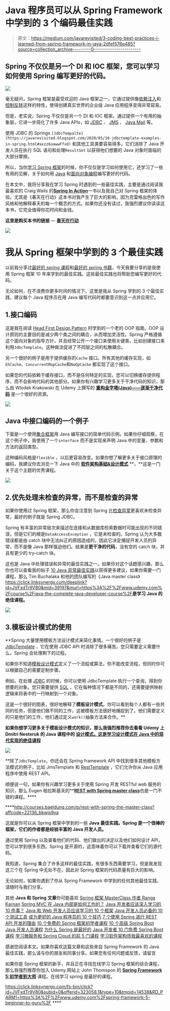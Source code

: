 # Java 程序员可以从 Spring Framework 中学到的 3 个编码最佳实践

> 原文：<https://medium.com/javarevisited/3-coding-best-practices-i-learned-from-spring-framework-in-java-2dfef576e485?source=collection_archive---------0----------------------->

## Spring 不仅仅是另一个 DI 和 IOC 框架，您可以学习如何使用 Spring 编写更好的代码。

[![](img/c24f0aa3ff49bad4d80fbe640b01be6d.png)](https://click.linksynergy.com/fs-bin/click?id=JVFxdTr9V80&subid=0&offerid=323058.1&type=10&tmpid=14538&RD_PARM1=https%3A%2F%2Fwww.udemy.com%2Fspring-framework-5-beginner-to-guru%2F)

毫无疑问，Spring 框架是最受欢迎的 Java 框架之一，它通过提供像[依赖注入](https://javarevisited.blogspot.sg/2015/06/difference-between-dependency-injection.html)和[控制反转](https://javarevisited.blogspot.com/2012/12/inversion-of-control-dependency-injection-design-pattern-spring-example-tutorial.html)这样的特性，使得创建真实世界的企业级 Java 应用程序变得非常容易。

但是，老实说，Spring 不仅仅是另一个 DI 和 IOC 框架。通过提供一个有用的抽象层，它进一步简化了许多 Java APIs，如 [JDBC](/javarevisited/top-5-courses-to-learn-jdbc-and-database-connectivity-for-java-developers-free-and-best-of-lot-7945156fcc3) 、 [JMS](https://javarevisited.blogspot.com/2020/05/top-16-jms-java-messaging-service-interview-questions-answers.html) 、 [Java Mail](https://www.java67.com/2019/10/how-to-send-email-in-java-using-spring.html) 等。

使用 JDBC 的 Springs `[JdbcTempalte](https://javarevisited.blogspot.com/2020/05/10-jdbctemplate-examples-in-spring.html#axzz6oawwFfxd)` 和其他工具类要容易得多。它们消除了 Java 开发人员在执行 SQL 语句和处理`ResultSet` 以获得他们想要的 Java 对象时面临的大部分摩擦。

所以，当你[学习 Spring 框架](/javarevisited/top-10-free-courses-to-learn-spring-framework-for-java-developers-639db9348d25)的时候，你不仅仅是学习如何使用它，还学习了一些有用的见解，关于如何用 [Java](/javarevisited/10-books-java-developers-should-read-in-2020-e6222f25cc72) 和[面向对象编程](/javarevisited/my-favorite-courses-to-learn-object-oriented-programming-and-design-in-2019-197bab351733?source=---------103------------------)编写更好的代码。

在本文中，我将分享我在学习 Spring 时遇到的一些最佳实践，主要是通过阅读我最喜欢的 Craig Walls 的[**Spring In Action**](https://www.amazon.com/Spring-Action-Covers-4/dp/161729120X?tag=javamysqlanta-20)一书以及我自己对 Spring 框架的体验。尤其是《春天在行动》这本书对我产生了巨大的影响，因为克雷格出色的写作风格和他解释春天的每一个概念的方式。如果你还没有读过，我强烈建议你读读这本书，它完全值得你花时间和金钱。

**这里是购买本书的链接** — [**春天在行动**](https://www.amazon.com/Spring-Action-Covers-4/dp/161729120X?tag=javamysqlanta-20)

[![](img/715363e4d4747129c9895e3b28ff3d43.png)](https://www.amazon.com/Spring-Action-Covers-4/dp/161729120X?tag=javamysqlanta-20)

# 我从 Spring 框架中学到的 3 个最佳实践

以前我分享过[最好的 spring 课程](/javarevisited/10-best-online-courses-to-learn-spring-framework-in-2020-f7f73599c2fd)和[最好的 spring 书籍](/javarevisited/5-advanced-spring-framework-books-experienced-java-developers-should-read-in-2020-best-of-lot-2a786fc5ad31?source=---------6-----------------------)，今天我要分享的是我使用 Spring 框架 10 年来学到的最佳实践。这些最佳实践也将帮助您编写更好的代码。

无论如何，在不浪费你更多时间的情况下，这里是我从 Spring 学到的 3 个最佳实践，建议每个 Java 程序员在用 Java 编写代码时都要意识到这一点并应用它。

## 1.接口编码

这是我在阅读 [Head First Design Pattern](http://www.amazon.com/dp/0596007124/?tag=javamysqlanta-20) 时学到的一个老的 OOP 指南。OOP 设计原则的主要目的是减少两个类之间的耦合，从而增加灵活性。Spring 严格遵循这个面向对象的指导方针，并且经常公开一个接口来使用关键类，比如创建接口来利用`JdbcTemplate`。这种做法促进了不同层之间的松散耦合。

另一个很好的例子是用于提供缓存的`Cache` 接口。所有其他的缓存实现，如`EhCache`、`ConcurrentMapCache`和`NoOpCache` 都实现了这个接口。

如果您的代码依赖于缓存接口，而不是任何特定的实现，您可以切换缓存提供程序，而不会影响代码的其他部分。如果你有兴趣学习更多关于干净代码的知识，那么由 Wlodek Krakowski 在 Udemy 上撰写的 [**重构金字塔(Java)——逐渐干净代码**](https://click.linksynergy.com/deeplink?id=JVFxdTr9V80&mid=39197&murl=https%3A%2F%2Fwww.udemy.com%2Fcourse%2Fpyramid-of-refactoring-java-interpreter-factories%2F) 是一个很好的资源。

[![](img/f3eefe7295a1a4072748532190341f9a.png)](https://click.linksynergy.com/deeplink?id=JVFxdTr9V80&mid=39197&murl=https%3A%2F%2Fwww.udemy.com%2Fcourse%2Fpyramid-of-refactoring-java-interpreter-factories%2F)

## Java 中接口编码的一个例子

下面是一个使用[集合框架](/javarevisited/50-java-collections-interview-questions-for-beginners-and-experienced-programmers-4d2c224cc5ab)用 Java 编写接口的简单代码示例。如果你仔细观察，在这个例子中，我使用了一个`interface` 而不是实现来声明 Java 中的变量、参数和方法的返回类型。

这种编码风格是`flexible` ，以后更容易改变。如果你想了解更多关于接口原理的编码，我建议你去浏览一下 Java 中的 [**软件架构基础&设计模式**](https://click.linksynergy.com/fs-bin/click?id=JVFxdTr9V80&subid=0&offerid=323058.1&type=10&tmpid=14538&RD_PARM1=https%3A%2F%2Fwww.udemy.com%2Fbasics-of-software-architecture-design-in-java%2F) **，**这是一门关于这个主题的优秀课程。

[![](img/913514d9b7c0ec032ea6abfbe4c83389.png)](https://click.linksynergy.com/fs-bin/click?id=JVFxdTr9V80&subid=0&offerid=323058.1&type=10&tmpid=14538&RD_PARM1=https%3A%2F%2Fwww.udemy.com%2Fbasics-of-software-architecture-design-in-java%2F)

## 2.优先处理未检查的异常，而不是检查的异常

如果你使用过 Spring 框架，那么你会注意到 Spring 比[检查异常](https://javarevisited.blogspot.sg/2011/12/checked-vs-unchecked-exception-in-java.html)更喜欢未检查异常，最好的例子就是 Spring JDBC。

Spring 有丰富的异常层次来描述在连接和从数据库检索数据时可能出现的不同错误，但是它们的根是`DataAccessException` ，它是未检查的。Spring 认为大多数错误都是由 catch 块中无法纠正的原因造成的，因此它决定捕捉开发人员的异常，而不是像 Java 那样强迫他们。结果是**更干净的代码**，没有空的 catch 块，并且有更少的 try-catch 块。

这也是 Java 中处理错误和异常的最佳实践之一。如果你对这个话题感兴趣，那么你也可以查看我的帖子 [10 Java 异常最佳实践](http://javarevisited.blogspot.sg/2013/03/0-exception-handling-best-practices-in-Java-Programming.html)以获得更多建议，如果你需要一门课程，那么 Tim Buchalaka 和他的团队编写的《Java master class》<https://click.linksynergy.com/deeplink?id=JVFxdTr9V80&mid=39197&murl=https%3A%2F%2Fwww.udemy.com%2Fcourse%2Fjava-the-complete-java-developer-course%2F>**是学习 Java 的绝佳课程。**

**[![](img/64173c80a1ea5fcb6b9150f530e1974b.png)](https://click.linksynergy.com/deeplink?id=JVFxdTr9V80&mid=39197&murl=https%3A%2F%2Fwww.udemy.com%2Fcourse%2Fjava-the-complete-java-developer-course%2F)**

## **3.模板设计模式的使用**

**Spring 大量使用模板方法设计模式来简化事情。一个很好的例子是 [JdbcTemplate](https://javarevisited.blogspot.com/2020/05/10-jdbctemplate-examples-in-spring.html) ，它在使用 JDBC API 时消除了很多痛苦。您只需要定义需要什么，Spring 会处理剩下的过程。

如果你不知道[模板设计模式](https://click.linksynergy.com/fs-bin/click?id=JVFxdTr9V80&subid=0&offerid=323058.1&type=10&tmpid=14538&RD_PARM1=https%3A%2F%2Fwww.udemy.com%2Fjava-design-patterns%2F)定义了一个流程或算法，你不能改变流程，但同时你可以根据自己的需要定制步骤。

例如，在处理 [JDBC](/javarevisited/top-5-courses-to-learn-jdbc-and-database-connectivity-for-java-developers-free-and-best-of-lot-7945156fcc3) 的时候，你可以使用 JdbcTemplate 执行一个查询，得到你想要的对象。您只需要提供 [SQL](/javarevisited/top-5-sql-and-database-courses-to-learn-online-48424533ac61) ，它在每种情况下都是不同的，还需要提供映射逻辑来将表中的一行映射到一个对象。

这是一个很好的图表，很好地解释了**模板设计模式**。你可以看到每个人都有一些共同的任务，但是他们做不同的工作，这被模板方法很好地捕捉到了。他们需要定义的只是他们的工作，他们通过定义`work()`抽象方法来合作。**

**如果你想学习更多关于模板设计模式的知识，那么我强烈推荐你去看看 Udemy 上 Dmitri Nesteruk 的 Java 课程中的 [**设计模式。这是学习设计模式在 Java 中的现代实现的绝佳课程**](https://click.linksynergy.com/deeplink?id=JVFxdTr9V80&mid=39197&murl=https%3A%2F%2Fwww.udemy.com%2Fcourse%2Fdesign-patterns-java%2F)**

**[![](img/69b0405585f25aa29636337ab8c15676.png)](https://click.linksynergy.com/deeplink?id=JVFxdTr9V80&mid=39197&murl=https%3A%2F%2Fwww.udemy.com%2Fcourse%2Fdesign-patterns-java%2F)**

**除了`JdbcTemplate`，你还会在 Spring framework API 中找到很多其他模板方法模式的例子，比如 JmsTemplate 和 [RestTemplate](https://javarevisited.blogspot.com/2017/02/how-to-consume-json-from-restful-web-services-Spring-RESTTemplate-Example.html) ，它们允许你从 Java 应用程序中使用 REST API。

顺便说一句，如果你有兴趣学习更多关于使用 Spring 开发 RESTful web 服务的知识，那么 Eugen 帕拉斯基夫的**[**REST with Spring master class**](http://courses.baeldung.com/p/rest-with-spring-the-master-class?affcode=22136_bkwjs9xa)也是一门不错的课程。****

****<http://courses.baeldung.com/p/rest-with-spring-the-master-class?affcode=22136_bkwjs9xa>  

这就是你可以从 Spring 框架中学到的一些 **Java 最佳实践。Spring 是一个很棒的框架，它们的作者都是经验丰富的 Java 开发人员。**

通过使用 Spring 以及查看他们的代码、他们做出的决定以及他们如何设计 API，您可以学到很多东西。Spring 是开源的，这意味着你可以下载并查看它们的源代码。

我知道，Spring 集合了许多这样的最佳实践，有很多东西需要学习，但是我发现这三个在 Spring 中无处不在，因此对 Spring 框架的代码质量有巨大的影响。

无论如何，如果你遇到了你从 Spring Framework 中学到的任何其他最佳实践，请随时与我们分享。

其他 **Java 和 Spring 文章**你可能喜欢
[Spring 框架 MasterClass 作者 Ranga Karnan](https://click.linksynergy.com/fs-bin/click?id=JVFxdTr9V80&subid=0&offerid=323058.1&type=10&tmpid=14538&RD_PARM1=https%3A%2F%2Fwww.udemy.com%2Fspring-tutorial-for-beginners%2F)
[Spring MVC 在 Java 内部是如何工作的？](https://javarevisited.blogspot.com/2017/06/how-spring-mvc-framework-works-web-flow.html)
[Java 开发者应该深入学习的 10 件事？](https://javarevisited.blogspot.sg/2017/12/10-things-java-programmers-should-learn.html#axzz53ENLS1RB)
[Java 和 Web 开发人员应该学习的 10 个框架](https://javarevisited.blogspot.com/2018/01/10-frameworks-java-and-web-developers-should-learn.html)
[Java 开发人员必备的 10 个测试工具](https://javarevisited.blogspot.com/2018/01/10-unit-testing-and-integration-tools-for-java-programmers.html)
[成为更好的 Java 程序员的 10 个技巧](http://javarevisited.blogspot.sg/2018/05/10-tips-to-become-better-java-developer.html)
[7 个使用 Spring 进行 REST API 开发的理由](http://javarevisited.blogspot.sg/2018/01/7-reasons-for-using-spring-to-develop-RESTful-web-service.html#axzz55a8rTeu7)
[10 个免费的 Spring 框架初学者课程](/javarevisited/top-10-free-courses-to-learn-spring-framework-for-java-developers-639db9348d25)
[10 个高级 Spring Boot Java 开发人员课程](/javarevisited/10-advanced-spring-boot-courses-for-experienced-java-developers-5e57606816bd?source=collection_home---4------0-----------------------)
[为什么 Spring 是最好的](/javarevisited/why-spring-is-the-best-framework-for-developing-rest-apis-in-java-784590e484a4?source=collection_home---4------0-----------------------) [Java 开发者 10 门免费 Spring Boot 课程](/javarevisited/10-free-spring-boot-tutorials-and-courses-for-java-developers-53dfe084587e?source=collection_home---4------7-----------------------)
[学习微服务和 Spring Cloud 的前 5 门课程](/javarevisited/5-best-courses-to-learn-spring-cloud-and-microservices-1ddea1af7012)
[学习软件架构师我最喜欢的课程](/javarevisited/top-5-courses-to-learn-software-architecture-in-2020-best-of-lot-5d34ebc52e9)

感谢您阅读本文。如果你喜欢这篇文章和这些来自 Spring Framework 的 Java 最佳实践，那么请与你的朋友和同事分享。如果您有任何问题或反馈，请留言

如果你是 Spring 框架的新手，并且正在寻找在线学习 Spring 框架的综合课程，那么我强烈推荐你加入 Udemy 网站上 John Thomspon 的 [**Spring Framework 5:初学者到大师**](https://click.linksynergy.com/fs-bin/click?id=JVFxdTr9V80&subid=0&offerid=323058.1&type=10&tmpid=14538&RD_PARM1=https%3A%2F%2Fwww.udemy.com%2Fspring-framework-5-beginner-to-guru%2F) 课程。在线学习 spring 是最好的课程。

<https://click.linksynergy.com/fs-bin/click?id=JVFxdTr9V80&subid=0&offerid=323058.1&type=10&tmpid=14538&RD_PARM1=https%3A%2F%2Fwww.udemy.com%2Fspring-framework-5-beginner-to-guru%2F> ****